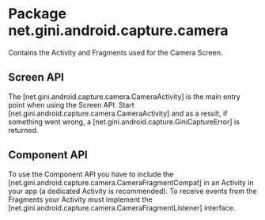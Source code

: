 # Package net.gini.android.capture.camera


Contains the Activity and Fragments used for the Camera Screen.

## Screen API

The [net.gini.android.capture.camera.CameraActivity] is the main entry point when using the Screen API. Start
[net.gini.android.capture.camera.CameraActivity] and as a result, if something went wrong, a [net.gini.android.capture.GiniCaptureError] is
returned.

## Component API

To use the Component API you have to include the [net.gini.android.capture.camera.CameraFragmentCompat] 
in an Activity in your app (a dedicated Activity is recommended). To receive events from the Fragments 
your Activity must implement the [net.gini.android.capture.camera.CameraFragmentListener] interface.

